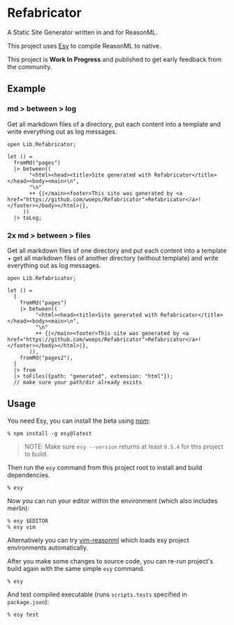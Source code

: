 # Refabricator
A Static Site Generator written in and for ReasonML.

This project uses [Esy](https://github.com/esy-ocaml/esy) to compile ReasonML to native.

This project is **Work In Progress** and published to get early feedback from the community.

## Example
### md > between > log
Get all markdown files of a directory, put each content into a template and write everything out as log messages.

```
open Lib.Refabricator;

let () =
  fromMd("pages")
  |> between((
       "<html><head><title>Site generated with Refabricator</title></head><body><main>\n",
       "\n"
       ++ {|</main><footer>This site was generated by <a href="https://github.com/woeps/Refabricator">Refabricator</a>!</footer></body></html>|},
     ))
  |> toLog;
```

### 2x md > between > files
Get all markdown files of one directory and put each content into a template + get all markdown files of another directory (without template) and write everything out as log messages.

```
open Lib.Refabricator;

let () =
  [
    fromMd("pages")
    |> between((
         "<html><head><title>Site generated with Refabricator</title></head><body><main>\n",
         "\n"
         ++ {|</main><footer>This site was generated by <a href="https://github.com/woeps/Refabricator">Refabricator</a>!</footer></body></html>|},
       )),
    fromMd("pages2"),
  ]
  |> from
  |> toFiles({path: "generated", extension: "html"});
  // make sure your path/dir already exists
```


## Usage

You need Esy, you can install the beta using [npm](https://npmjs.com):

    % npm install -g esy@latest

> NOTE: Make sure `esy --version` returns at least `0.5.4` for this project to build.

Then run the `esy` command from this project root to install and build dependencies.

    % esy

Now you can run your editor within the environment (which also includes merlin):

    % esy $EDITOR
    % esy vim

Alternatively you can try [vim-reasonml](https://github.com/jordwalke/vim-reasonml)
which loads esy project environments automatically.

After you make some changes to source code, you can re-run project's build
again with the same simple `esy` command.

    % esy

And test compiled executable (runs `scripts.tests` specified in
`package.json`):

    % esy test
